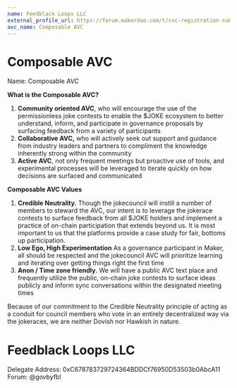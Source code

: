 ```yaml
---
name: Feedblack Loops LLC
external_profile_url: https://forum.makerdao.com/t/cvc-registration-submission-composable-cvc/20348
avc_name: Composable AVC
---
```


# Composable AVC
Name: Composable AVC

**What is the Composable AVC?**

1. **Community oriented AVC**, who will encourage the use of the permissionless joke contests to enable the $JOKE ecosystem to better understand, inform, and participate in governance proposals by surfacing feedback from a variety of participants
2. **Collaborative AVC,** who will actively seek out support and guidance from industry leaders and partners to compliment the knowledge inherently strong within the community
3. **Active AVC**, not only frequent meetings but proactive use of tools, and experimental processes will be leveraged to iterate quickly on how decisions are surfaced and communicated

**Composable AVC Values**

1. **Credible Neutrality.** Though the jokecouncil will instill a number of members to steward the AVC, our intent is to leverage the jokerace contests to surface feedback from all $JOKE holders and implement a practice of on-chain participation that extends beyond us. It is most important to us that the platforms provide a case study for fair, bottoms up participation.
2. **Low Ego, High Experimentation** As a governance participant in Maker, all should be respected and the jokecouncil AVC will prioritize learning and iterating over getting things right the first time
3. **Anon / Time zone friendly.** We will have a public AVC text place and frequently utilize the public, on-chain joke contests to surface ideas publicly and inform sync conversations within the designated meeting times

Because of our commitment to the Credible Neutrality principle of acting as a conduit for council members who vote in an entirely decentralized way via the jokeraces, we are neither Dovish nor Hawkish in nature.

# Feedblack Loops LLC
Delegate Address: 0xC678783729724364BDDCf76950D53503b0AbcA11  
Forum: @govbyfbl  